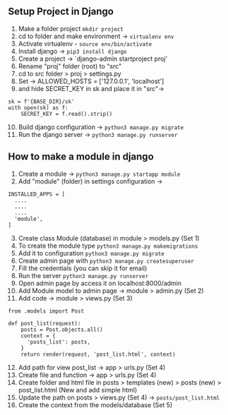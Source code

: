 ## Setup Project in Django

1. Make a folder project `mkdir project`
2. cd to folder and make environment -> `virtualenv env`
3. Activate virtualenv - `source env/bin/activate`
4. Install django -> `pip3 install django`
5. Create a project -> `django-admin startproject proj'
6. Rename "proj" folder (root) to "src"
7. cd to src folder > proj > settings.py
8. Set -> ALLOWED_HOSTS = ['127.0.0.1', 'localhost']
9. and hide SECRET_KEY in sk and place it in "src"-> 
```
sk = f'{BASE_DIR}/sk'
with open(sk) as f:
    SECRET_KEY = f.read().strip()
```
10. Build django configuration -> `python3 manage.py migrate`
11. Run the django server -> `python3 manage.py runserver`

## How to make a module in django

1. Create a module -> `python3 manage.py startapp module`
2. Add "module" (folder) in settings configuration ->
```
INSTALLED_APPS = [
  ....
  ....
  ....
  'module',
]
```
3. Create class Module (database) in module > models.py (Set 1)
4. To create the module type `python3 manage.py makemigrations`
5. Add it to configuration `python3 manage.py migrate`
6. Create admin page with `python3 manage.py createsuperuser`
7. Fill the credentials (you can skip it for email)
8. Run the server `python3 manage.py runserver`
9. Open admin page by access it on localhost:8000/admin
10. Add Module model to admin page -> module > admin.py (Set 2)
11. Add code -> module > views.py (Set 3)
```
from .models import Post

def post_list(request):
    posts = Post.objects.all()
    context = {
      'posts_list': posts,
    }
    return render(request, 'post_list.html', context)
```
12. Add path for view post_list -> app > urls.py (Set 4)
13. Create file and function -> app > urls.py (Set 4)
14. Create folder and html file in posts > templates (new) > posts (new) > post_list.html (New and add simple html)
15. Update the path on posts > views.py (Set 4) -> `posts/post_list.html`
16. Create the context from the models/database (Set 5)